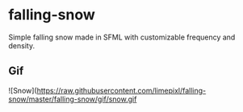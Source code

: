 # falling-snow

Simple falling snow made in SFML with customizable frequency and density.

## Gif
![Snow](https://raw.githubusercontent.com/limepixl/falling-snow/master/falling-snow/gif/snow.gif
